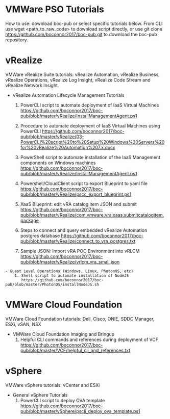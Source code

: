 # VMWare PSO Tutorials
How to use: download boc-pub or select specific tutorials below. From CLI use wget <path_to_raw_code> to download script directly, or use git clone https://github.com/boconnor2017/boc-pub.git to download the boc-pub repository. 

# vRealize
VMWare vRealize Suite tutorials: vRealize Automation, vRealize Business, vRealize Operations, vRealize Log Insight, vRealize Code Stream and vRealize Network Insight. 

   - vRealize Automation Lifecycle Management Tutorials
        1. PowerCLI script to automate deployment of IaaS Virtual Machines
           https://github.com/boconnor2017/boc-pub/blob/master/vRealize/InstallManagementAgent.ps1 
           
        2. Procedure to automate deployment of IaaS Virtual Machines using PowerCLI
           https://github.com/boconnor2017/boc-pub/blob/master/vRealize/03-PowerCLI%20script%20to%20Setup%20Windows%20Servers%20for%20vRealize%20Automation%207.x.docx
           
        3. PowerShell script to automate installation of the IaaS Management components on Windows machines
           https://github.com/boconnor2017/boc-pub/blob/master/vRealize/InstallManagementAgent.ps1  
           
        4. Powershell/CloudClient script to export Blueprint to yaml file
           https://github.com/boconnor2017/boc-pub/blob/master/vRealize/pscc_export_blueprint.ps1
           
        5. XaaS Blueprint: edit vRA catalog item JSON and submit
           https://github.com/boconnor2017/boc-pub/blob/master/vRealize/com.vmware.vra.xaas.submitcatalogitem.package
           
        6. Steps to connect and query embedded vRealize Automation postgres database
           https://github.com/boconnor2017/boc-pub/blob/master/vRealize/connect_to_vra_postgres.txt 
           
        7. Sample JSON: Import vRA POC Environment into vRLCM
           https://github.com/boconnor2017/boc-pub/blob/master/vRealize/vrlcm_vra_small.json
           
    - Guest Level Operations (Windows, Linux, PhotonOS, etc)
        1. Shell script to automate installation of NodeJS
           https://github.com/boconnor2017/boc-pub/blob/master/PhotonOS/installNodeJS.sh


# VMWare Cloud Foundation
VMWare Cloud Foundation tutorials: Dell, Cisco, ONIE, SDDC Manager, ESXi, vSAN, NSX

   - VMWare Cloud Foundation Imaging and Bringup 
       1. Helpful CLI commands and references during deployment of VCF
          https://github.com/boconnor2017/boc-pub/blob/master/VCF/helpful_cli_and_references.txt

# vSphere
VMWare vSphere tutorials: vCenter and ESXi

   - General vSphere Tutorials
       1. PowerCLI script to deploy OVA template
          https://github.com/boconnor2017/boc-pub/blob/master/vSphere/pscli_deploy_ova_template.ps1  
